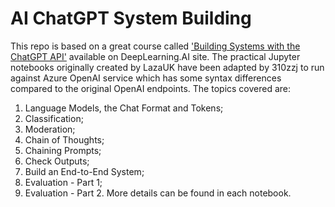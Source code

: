 
# AI ChatGPT System Building

This repo is based on a great course called ['Building Systems with the ChatGPT API'](https://learn.deeplearning.ai/chatgpt-building-system/) available on DeepLearning.AI site. The practical Jupyter notebooks originally created by LazaUK have been adapted by 310zzj to run against Azure OpenAI service which has some syntax differences compared to the original OpenAI endpoints. The topics covered are: 
1. Language Models, the Chat Format and Tokens;
2. Classification;
3. Moderation;
4. Chain of Thoughts;
5. Chaining Prompts;
6. Check Outputs;
7. Build an End-to-End System;
8. Evaluation - Part 1;
9. Evaluation - Part 2.
More details can be found in each notebook.